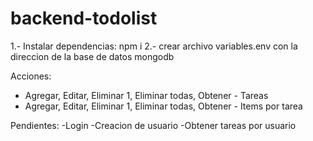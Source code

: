 # backend-todolist
1.- Instalar dependencias:  npm i
2.- crear archivo variables.env con la direccion de la base de datos mongodb

Acciones:
- Agregar, Editar, Eliminar 1, Eliminar todas, Obtener - Tareas
- Agregar, Editar, Eliminar 1, Eliminar todas, Obtener - Items por tarea

Pendientes:
-Login
-Creacion de usuario
-Obtener tareas por usuario
